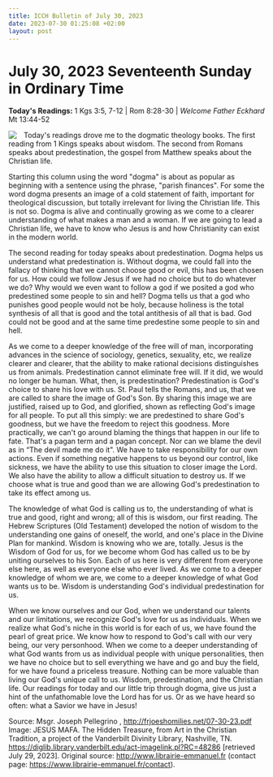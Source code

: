 ```yaml
---
title: ICCH Bulletin of July 30, 2023
date: 2023-07-30 01:25:08 +02:00
layout: post
---
```


# July 30, 2023 Seventeenth Sunday in Ordinary Time
<span style="float: right"><em>Welcome Father Eckhard</em></span>
**Today's Readings:** 1 Kgs 3:5, 7-12 | Rom 8:28-30 | Mt 13:44-52


<img style="float: left; margin-right: 1em;" src="https://diglib.library.vanderbilt.edu/cdri/jpeg/Mafa017.jpg">

Today's readings drove me to the dogmatic theology books. The first reading from 1 Kings speaks about wisdom. The second from Romans speaks about predestination, the gospel from Matthew speaks about the Christian life.

Starting this column using the word "dogma" is about as popular as beginning with a sentence using the phrase, "parish finances". For some the word dogma presents an image of a cold statement of faith, important for theological discussion, but totally irrelevant for living the Christian life. This is not so. Dogma is alive and continually growing as we come to a clearer understanding of what makes a man and a woman. If we are going to lead a Christian life, we have to know who Jesus is and how Christianity can exist in the modern world.

The second reading for today speaks about predestination. Dogma helps us understand what predestination is. Without dogma, we could fall into the fallacy of thinking that we cannot choose good or evil, this has been chosen for us. How could we follow Jesus if we had no choice but to do whatever we do? Why would we even want to follow a god if we posited a god who predestined some people to sin and hell? Dogma tells us that a god who punishes good people would not be holy, because holiness is the total synthesis of all that is good and the total antithesis of all that is bad. God could not be good and at the same time predestine some people to sin and hell.

As we come to a deeper knowledge of the free will of man, incorporating advances in the science of sociology, genetics, sexuality, etc, we realize clearer and clearer, that the ability to make rational decisions distinguishes us from animals. Predestination cannot eliminate free will. If it did, we would no longer be human. What, then, is predestination? Predestination is God's choice to share his love with us. St. Paul tells the Romans, and us, that we are called to share the image of God's Son. By sharing this image we are justified, raised up to God, and glorified, shown as reflecting God's image for all people. To put all this simply: we are predestined to share God's goodness, but we have the freedom to reject this goodness. More practically, we can't go around blaming the things that happen in our life to fate. That's a pagan term and a pagan concept. Nor can we blame the devil as in “The devil made me do it". We have to take responsibility for our own actions. Even if something negative happens to us beyond our control, like sickness, we have the ability to use this situation to closer image the Lord. We also have the ability to allow a difficult situation to destroy us. If we choose what is true and good than we are allowing God's predestination to take its effect among us.

The knowledge of what God is calling us to, the understanding of what is true and good, right and wrong; all of this is wisdom, our first reading. The Hebrew Scriptures (Old Testament) developed the notion of wisdom to the understanding one gains of oneself, the world, and one's place in the Divine Plan for mankind. Wisdom is knowing who we are, totally. Jesus is the Wisdom of God for us, for we become whom God has called us to be by uniting ourselves to his Son. Each of us here is very different from everyone else here, as well as everyone else who ever lived. As we come to a deeper knowledge of whom we are, we come to a deeper knowledge of what God wants us to be. Wisdom is understanding God's individual predestination for us.

When we know ourselves and our God, when we understand our talents and our limitations, we recognize God's love for us as individuals. When we realize what God's niche in this world is for each of us, we have found the pearl of great price. We know how to respond to God's call with our very being, our very personhood. When we come to a deeper understanding of what God wants from us as individual people with unique personalities, then we have no choice but to sell everything we have and go and buy the field, for we have found a priceless treasure. Nothing can be more valuable than living our God's unique call to us. Wisdom, predestination, and the Christian life. Our readings for today and our little trip through dogma, give us just a hint of the unfathomable love the Lord has for us. Or as we have heard so often: what a Savior we have in Jesus! 

Source: Msgr. Joseph Pellegrino , http://frjoeshomilies.net/07-30-23.pdf
Image: JESUS MAFA. The Hidden Treasure, from Art in the Christian Tradition, a project of the Vanderbilt Divinity Library, Nashville, TN. https://diglib.library.vanderbilt.edu/act-imagelink.pl?RC=48286 [retrieved July 29, 2023]. Original source: http://www.librairie-emmanuel.fr (contact page: https://www.librairie-emmanuel.fr/contact). 




